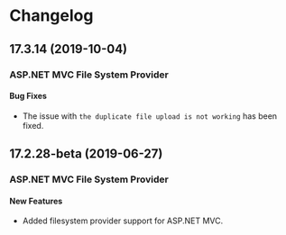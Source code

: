 # Changelog

## 17.3.14 (2019-10-04)

### ASP.NET MVC File System Provider

#### Bug Fixes

- The issue with `the duplicate file upload is not working` has been fixed.

## 17.2.28-beta (2019-06-27)

### ASP.NET MVC File System Provider

#### New Features

- Added filesystem provider support for ASP.NET MVC.
